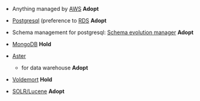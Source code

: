 
  - Anything managed by [AWS](https://aws.amazon.com/) **Adopt**

  - [Postgresql](http://www.postgresql.org/) (preference to [RDS](https://aws.amazon.com/rds/) **Adopt**
  - Schema management for postgresql: [Schema evolution manager](https://github.com/gilt/schema-evolution-manager) **Adopt**

  - [MongoDB](https://www.mongodb.org/) **Hold**

  - [Aster](http://www.asterdata.com)
    - for data warehouse **Adopt**

  - [Voldemort](http://www.project-voldemort.com/voldemort/) **Hold**

  - [SOLR/Lucene](http://lucene.apache.org/solr/) **Adopt**
